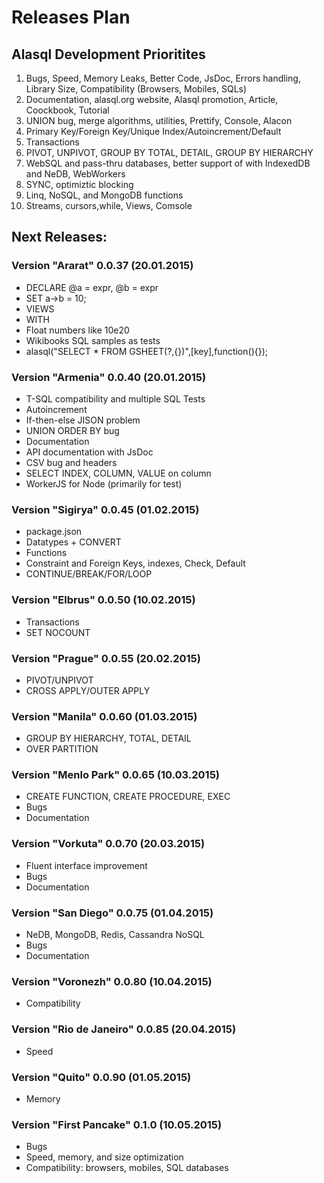 # Releases Plan

## Alasql Development Prioritites
1. Bugs, Speed, Memory Leaks, Better Code, JsDoc, Errors handling, Library Size, Compatibility (Browsers, Mobiles, SQLs)
2. Documentation, alasql.org website, Alasql promotion, Article, Coockbook, Tutorial
3. UNION bug, merge algorithms, utilities, Prettify, Console, Alacon
4. Primary Key/Foreign Key/Unique Index/Autoincrement/Default
5. Transactions
6. PIVOT, UNPIVOT, GROUP BY TOTAL, DETAIL, GROUP BY HIERARCHY
7. WebSQL and pass-thru databases, better support of with IndexedDB and NeDB, WebWorkers
8. SYNC, optimiztic blocking
9. Linq, NoSQL, and MongoDB functions
10. Streams, cursors,while, Views, Comsole

## Next Releases:

### Version "Ararat" 0.0.37 (20.01.2015)

* DECLARE @a = expr, @b = expr
* SET a->b = 10;
* VIEWS
* WITH
* Float numbers like 10e20
* Wikibooks SQL samples as tests
 * alasql("SELECT * FROM GSHEET(?,{})",[key],function(){});

### Version "Armenia" 0.0.40 (20.01.2015)

* T-SQL compatibility and multiple SQL Tests
* Autoincrement
* If-then-else JISON problem
* UNION ORDER BY bug
* Documentation
* API documentation with JsDoc
* CSV bug and headers
* SELECT INDEX, COLUMN, VALUE on column
* WorkerJS for Node (primarily for test)

### Version "Sigirya" 0.0.45 (01.02.2015)

* package.json
* Datatypes + CONVERT
* Functions
* Constraint and Foreign Keys, indexes, Check, Default
* CONTINUE/BREAK/FOR/LOOP

### Version "Elbrus" 0.0.50 (10.02.2015)

* Transactions
* SET NOCOUNT 

### Version "Prague" 0.0.55 (20.02.2015)

* PIVOT/UNPIVOT
* CROSS APPLY/OUTER APPLY

### Version "Manila" 0.0.60 (01.03.2015)
 
* GROUP BY HIERARCHY, TOTAL, DETAIL
* OVER PARTITION

### Version "Menlo Park" 0.0.65 (10.03.2015)

* CREATE FUNCTION, CREATE PROCEDURE, EXEC
* Bugs
* Documentation

### Version "Vorkuta" 0.0.70 (20.03.2015)

* Fluent interface improvement
* Bugs
* Documentation

### Version "San Diego" 0.0.75 (01.04.2015)

* NeDB, MongoDB, Redis, Cassandra NoSQL
* Bugs
* Documentation

### Version "Voronezh" 0.0.80 (10.04.2015)

* Compatibility

### Version "Rio de Janeiro" 0.0.85 (20.04.2015)
* Speed

### Version "Quito" 0.0.90 (01.05.2015)
* Memory 

### Version "First Pancake" 0.1.0 (10.05.2015)

* Bugs
* Speed, memory, and size optimization 
* Compatibility: browsers, mobiles, SQL databases

